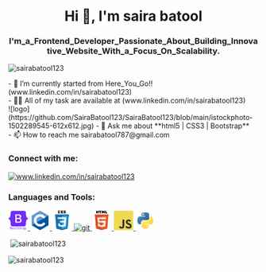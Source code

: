 
<h1 align="center">Hi 👋, I'm saira batool</h1>
<h3 align="center">I'm_a_Frontend_Developer_Passionate_About_Building_Innovative_Website_With_a_Focus_On_Scalability.</h3>

<p align="left"> <img src="https://komarev.com/ghpvc/?username=sairabatool123&label=Profile%20views&color=0e75b6&style=flat" alt="sairabatool123" /> </p>
- 🔭 I’m currently started from Here_You_Go!!   (www.linkedin.com/in/sairabatool123) <br>
- 👨‍💻 All of my task are available at   (www.linkedin.com/in/sairabatool123) <br>
![logo](https://github.com/SairaBatool123/SairaBatool123/blob/main/istockphoto-1502289545-612x612.jpg)
- 💬 Ask me about **html5 | CSS3 | Bootstrap**<br>
- 📫 How to reach me sairabatool787@gmail.com<br>
<h3 align="left">Connect with me:</h3>
<p align="left">
<a href="https://linkedin.com/in/www.linkedin.com/in/sairabatool123" target="blank"><img align="center" src="https://raw.githubusercontent.com/rahuldkjain/github-profile-readme-generator/master/src/images/icons/Social/linked-in-alt.svg" alt="www.linkedin.com/in/sairabatool123" height="30" width="40" /></a>
</p>

<h3 align="left">Languages and Tools:</h3>
<p align="left"> <a href="https://getbootstrap.com" target="_blank" rel="noreferrer"> <img src="https://raw.githubusercontent.com/devicons/devicon/master/icons/bootstrap/bootstrap-plain-wordmark.svg" alt="bootstrap" width="40" height="40"/> </a> <a href="https://www.cprogramming.com/" target="_blank" rel="noreferrer"> <img src="https://raw.githubusercontent.com/devicons/devicon/master/icons/c/c-original.svg" alt="c" width="40" height="40"/> </a> <a href="https://www.w3schools.com/css/" target="_blank" rel="noreferrer"> <img src="https://raw.githubusercontent.com/devicons/devicon/master/icons/css3/css3-original-wordmark.svg" alt="css3" width="40" height="40"/> </a> <a href="https://git-scm.com/" target="_blank" rel="noreferrer"> <img src="https://www.vectorlogo.zone/logos/git-scm/git-scm-icon.svg" alt="git" width="40" height="40"/> </a> <a href="https://www.w3.org/html/" target="_blank" rel="noreferrer"> <img src="https://raw.githubusercontent.com/devicons/devicon/master/icons/html5/html5-original-wordmark.svg" alt="html5" width="40" height="40"/> </a> <a href="https://developer.mozilla.org/en-US/docs/Web/JavaScript" target="_blank" rel="noreferrer"> <img src="https://raw.githubusercontent.com/devicons/devicon/master/icons/javascript/javascript-original.svg" alt="javascript" width="40" height="40"/> </a> <a href="https://www.python.org" target="_blank" rel="noreferrer"> <img src="https://raw.githubusercontent.com/devicons/devicon/master/icons/python/python-original.svg" alt="python" width="40" height="40"/> </a> </p>

<p>&nbsp;<img align="center" src="https://github-readme-stats.vercel.app/api?username=sairabatool123&show_icons=true&locale=en" alt="sairabatool123" /></p>

<p><img align="center" src="https://github-readme-streak-stats.herokuapp.com/?user=sairabatool123&" alt="sairabatool123" /></p>
